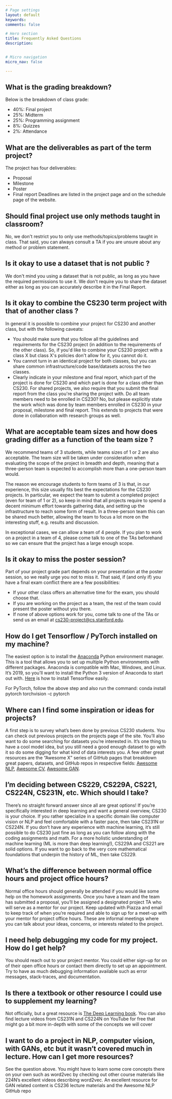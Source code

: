 ```yaml
---
# Page settings
layout: default
keywords:
comments: false

# Hero section
title: Frequently Asked Questions
description:


# Micro navigation
micro_nav: false

---
```



## What is the grading breakdown?
Below is the breakdown of class grade:
 * 40%: Final project
 * 25%: Midterm
 * 25%: Programming assignment
 * 8%: Quizzes
 * 2%: Attendance

## What are the deliverables as part of the term project?
The project has four deliverables:
 * Proposal
 * Milestone
 * Poster
 * Final report
Deadlines are listed in the project page and on the schedule page of the website.

## Should final project use only methods taught in classroom?
No, we don't restrict you to only use methods/topics/problems taught in class. That said, you can always consult a TA if you are unsure about any method or problem statement.

## Is it okay to use a dataset that is not public ?
We don't mind you using a dataset that is not public, as long as you have the required permissions to use it. We don't require you to share the dataset either as long as you can accurately describe it in the Final Report.

## Is it okay to combine the CS230 term project with that of another class ?
In general it is possible to combine your project for CS230 and another class, but with the following caveats:
 * You should make sure that you follow all the guidelines and requirements for the CS230 project (in addition to the requirements of the other class). So, if you'd like to combine your CS230 project with a class X but class X's policies don't allow for it, you cannot do it.
 * You cannot turn in an identical project for both classes, but you can share common infrastructure/code base/datasets across the two classes.
 * Clearly indicate in your milestone and final report, which part of the project is done for CS230 and which part is done for a class other than CS230. For shared projects, we also require that you submit the final report from the class you're sharing the project with.
Do all team members need to be enrolled in CS230?
No, but please explicitly state the work which was done by team members enrolled in CS230 in your proposal, milestone and final report. This extends to projects that were done in collaboration with research groups as well.

## What are acceptable team sizes and how does grading differ as a function of the team size ?
We recommend teams of 3 students, while teams sizes of 1 or 2 are also acceptable. The team size will be taken under consideration when evaluating the scope of the project in breadth and depth, meaning that a three-person team is expected to accomplish more than a one-person team would.

The reason we encourage students to form teams of 3 is that, in our experience, this size usually fits best the expectations for the CS230 projects. In particular, we expect the team to submit a completed project (even for team of 1 or 2), so keep in mind that all projects require to spend a decent minimum effort towards gathering data, and setting up the infrastructure to reach some form of result. In a three-person team this can be shared much better, allowing the team to focus a lot more on the interesting stuff, e.g. results and discussion.

In exceptional cases, we can allow a team of 4 people. If you plan to work on a project in a team of 4, please come talk to one of the TAs beforehand so we can ensure that the project has a large enough scope.

## Is it okay to miss the poster session?
Part of your project grade part depends on your presentation at the poster session, so we really urge you not to miss it. That said, if (and only if) you have a final exam conflict there are a few possibilities:
 * If your other class offers an alternative time for the exam, you should choose that.
 * If you are working on the project as a team, the rest of the team could present the poster without you there.
 * If none of above options work for you, come talk to one of the TAs or send us an email at cs230-project@cs.stanford.edu.


## How do I get Tensorflow / PyTorch installed on my machine?
The easiest option is to install the [Anaconda](https://www.anaconda.com/) Python environment manager. This is a tool that allows you to set up multiple Python environments with different packages. Anaconda is compatible with Mac, Windows, and Linux.  It’s 2019, so you’ll want to install the Python 3 version of Anaconda to start out with. [Here](https://www.anaconda.com/blog/developer-blog/tensorflow-in-anaconda/) is how to install Tensorflow easily. 

For PyTorch, follow the above step and also run the command: conda install pytorch torchvision -c pytorch

## Where can I find some inspiration or ideas for projects?
A first step is to survey what’s been done by previous CS230 students. You can check out previous projects on the projects page of the site. You’ll also want to do some searching for datasets you’re interested in. It’s one thing to have a cool model idea, but you still need a good enough dataset to go with it so do some digging for what kind of data interests you. A few other great resources are the “Awesome X” series of GitHub pages that breakdown great papers, datasets, and GitHub repos in respective fields: [Awesome NLP](https://github.com/keon/awesome-nlp), [Awesome CV](https://github.com/jbhuang0604/awesome-computer-vision), [Awesome GAN](https://github.com/nightrome/really-awesome-gan). 

## I’m deciding between CS229, CS229A, CS221, CS224N, CS231N, etc. Which should I take?
There’s no straight forward answer since all are great options! If you’re specifically interested in deep learning and want a general overview, CS230 is your choice. If you rather specialize in a specific domain like computer vision or NLP and feel comfortable with a faster pace, then take CS231N or CS224N. If you don’t have any experience with machine learning, it’s still possible to do CS230 just fine as long as you can follow along with the coding assignments and math. For a more holistic understanding of machine learning (ML is more than deep learning!), CS229A and CS221 are solid options. If you want to go back to the very core mathematical foundations that underpin the history of ML, then take CS229.

## What’s the difference between normal office hours and project office hours?
Normal office hours should generally be attended if you would like some help on the homework assignments. Once you have a team and the team has submitted a proposal, you’ll  be assigned a designated project TA who will serve as a mentor for our project. Keep updated with Piazza and email to keep track of when you’re required and able to sign up for a meet-up with your mentor for project office hours. These are informal meetings where you can talk about your ideas, concerns, or interests related to the project.

## I need help debugging my code for my project. How do I get help?
You should reach out to your project mentor. You could either sign-up for on of their open office hours or contact them directly to set up an appointment. Try to have as much debugging information available such as error messages, stack-traces, and documentation.

## Is there a textbook or other resource I could use to supplement my learning?
Not officially, but a great resource is [The Deep Learning book](http://www.deeplearningbook.org/). You can also find lecture videos from CS231N and CS224N on YouTube for free that might go a bit more in-depth with some of the concepts we will cover

## I want to do a project in NLP, computer vision, with GANs, etc but it wasn’t covered much in lecture. How can I get more resources?
See the question above. You might have to learn some core concepts there on your own such as word2vec by checking out other course materials like 224N’s excellent videos describing word2vec. An excellent resource for GAN related content is CS236 lecture materials and the Awesome NLP GitHub repo

